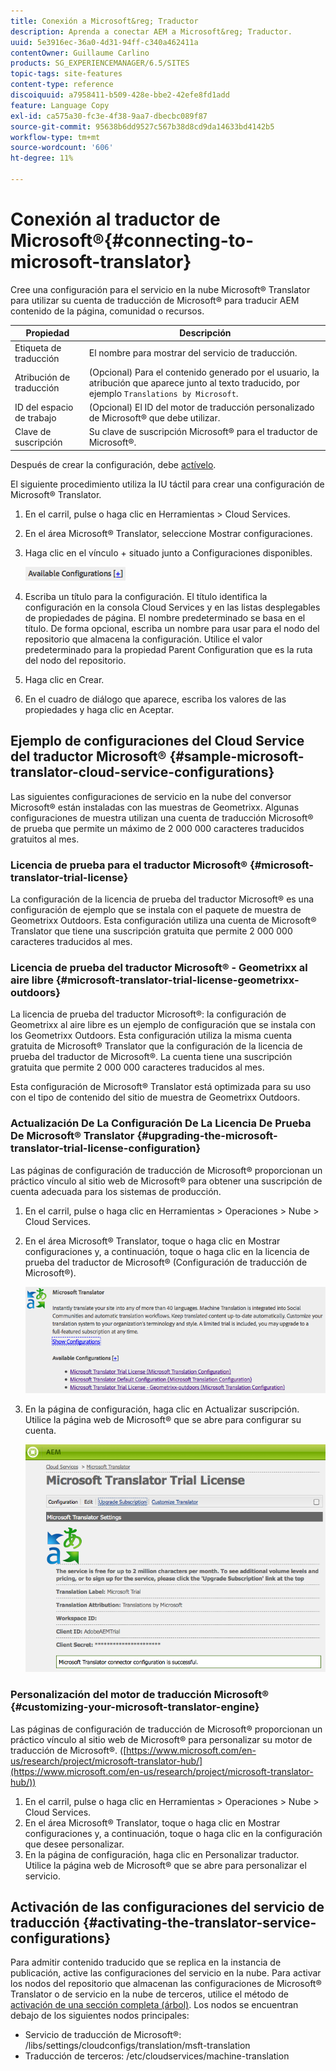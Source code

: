 ```yaml
---
title: Conexión a Microsoft&reg; Traductor
description: Aprenda a conectar AEM a Microsoft&reg; Traductor.
uuid: 5e3916ec-36a0-4d31-94ff-c340a462411a
contentOwner: Guillaume Carlino
products: SG_EXPERIENCEMANAGER/6.5/SITES
topic-tags: site-features
content-type: reference
discoiquuid: a7958411-b509-428e-bbe2-42efe8fd1add
feature: Language Copy
exl-id: ca575a30-fc3e-4f38-9aa7-dbecbc089f87
source-git-commit: 95638b6dd9527c567b38d8cd9da14633bd4142b5
workflow-type: tm+mt
source-wordcount: '606'
ht-degree: 11%

---
```


# Conexión al traductor de Microsoft®{#connecting-to-microsoft-translator}

Cree una configuración para el servicio en la nube Microsoft® Translator para utilizar su cuenta de traducción de Microsoft® para traducir AEM contenido de la página, comunidad o recursos.

| Propiedad | Descripción |
|---|---|
| Etiqueta de traducción | El nombre para mostrar del servicio de traducción. |
| Atribución de traducción | (Opcional) Para el contenido generado por el usuario, la atribución que aparece junto al texto traducido, por ejemplo `Translations by Microsoft`. |
| ID del espacio de trabajo | (Opcional) El ID del motor de traducción personalizado de Microsoft® que debe utilizar. |
| Clave de suscripción | Su clave de suscripción Microsoft® para el traductor de Microsoft®. |

Después de crear la configuración, debe [actívelo](/help/sites-administering/tc-msconf.md#activating-the-translator-service-configurations).

El siguiente procedimiento utiliza la IU táctil para crear una configuración de Microsoft® Translator.

1. En el carril, pulse o haga clic en Herramientas > Cloud Services.
1. En el área Microsoft® Translator, seleccione Mostrar configuraciones.
1. Haga clic en el vínculo + situado junto a Configuraciones disponibles.

   ![chlimage_1-382](assets/chlimage_1-382.png)

1. Escriba un título para la configuración. El título identifica la configuración en la consola Cloud Services y en las listas desplegables de propiedades de página. El nombre predeterminado se basa en el título. De forma opcional, escriba un nombre para usar para el nodo del repositorio que almacena la configuración. Utilice el valor predeterminado para la propiedad Parent Configuration que es la ruta del nodo del repositorio.
1. Haga clic en Crear.
1. En el cuadro de diálogo que aparece, escriba los valores de las propiedades y haga clic en Aceptar.

## Ejemplo de configuraciones del Cloud Service del traductor Microsoft® {#sample-microsoft-translator-cloud-service-configurations}

Las siguientes configuraciones de servicio en la nube del conversor Microsoft® están instaladas con las muestras de Geometrixx. Algunas configuraciones de muestra utilizan una cuenta de traducción Microsoft® de prueba que permite un máximo de 2 000 000 caracteres traducidos gratuitos al mes.

### Licencia de prueba para el traductor Microsoft® {#microsoft-translator-trial-license}

La configuración de la licencia de prueba del traductor Microsoft® es una configuración de ejemplo que se instala con el paquete de muestra de Geometrixx Outdoors. Esta configuración utiliza una cuenta de Microsoft® Translator que tiene una suscripción gratuita que permite 2 000 000 caracteres traducidos al mes.

### Licencia de prueba del traductor Microsoft® - Geometrixx al aire libre {#microsoft-translator-trial-license-geometrixx-outdoors}

La licencia de prueba del traductor Microsoft®: la configuración de Geometrixx al aire libre es un ejemplo de configuración que se instala con los Geometrixx Outdoors. Esta configuración utiliza la misma cuenta gratuita de Microsoft® Translator que la configuración de la licencia de prueba del traductor de Microsoft®. La cuenta tiene una suscripción gratuita que permite 2 000 000 caracteres traducidos al mes.

Esta configuración de Microsoft® Translator está optimizada para su uso con el tipo de contenido del sitio de muestra de Geometrixx Outdoors.

### Actualización De La Configuración De La Licencia De Prueba De Microsoft® Translator {#upgrading-the-microsoft-translator-trial-license-configuration}

Las páginas de configuración de traducción de Microsoft® proporcionan un práctico vínculo al sitio web de Microsoft® para obtener una suscripción de cuenta adecuada para los sistemas de producción.

1. En el carril, pulse o haga clic en Herramientas > Operaciones > Nube > Cloud Services.
1. En el área Microsoft® Translator, toque o haga clic en Mostrar configuraciones y, a continuación, toque o haga clic en la licencia de prueba del traductor de Microsoft® (Configuración de traducción de Microsoft®).

   ![chlimage_1-383](assets/chlimage_1-383.png)

1. En la página de configuración, haga clic en Actualizar suscripción. Utilice la página web de Microsoft® que se abre para configurar su cuenta.

   ![chlimage_1-384](assets/chlimage_1-384.png)

### Personalización del motor de traducción Microsoft® {#customizing-your-microsoft-translator-engine}

Las páginas de configuración de traducción de Microsoft® proporcionan un práctico vínculo al sitio web de Microsoft® para personalizar su motor de traducción de Microsoft®. ([https://www.microsoft.com/en-us/research/project/microsoft-translator-hub/](https://www.microsoft.com/en-us/research/project/microsoft-translator-hub/))

1. En el carril, pulse o haga clic en Herramientas > Operaciones > Nube > Cloud Services.
1. En el área Microsoft® Translator, toque o haga clic en Mostrar configuraciones y, a continuación, toque o haga clic en la configuración que desee personalizar.
1. En la página de configuración, haga clic en Personalizar traductor. Utilice la página web de Microsoft® que se abre para personalizar el servicio.

## Activación de las configuraciones del servicio de traducción {#activating-the-translator-service-configurations}

Para admitir contenido traducido que se replica en la instancia de publicación, active las configuraciones del servicio en la nube. Para activar los nodos del repositorio que almacenan las configuraciones de Microsoft® Translator o de servicio en la nube de terceros, utilice el método de [activación de una sección completa (árbol)](/help/sites-authoring/publishing-pages.md#publishing-and-unpublishing-a-tree). Los nodos se encuentran debajo de los siguientes nodos principales:

* Servicio de traducción de Microsoft®: /libs/settings/cloudconfigs/translation/msft-translation
* Traducción de terceros: /etc/cloudservices/machine-translation
